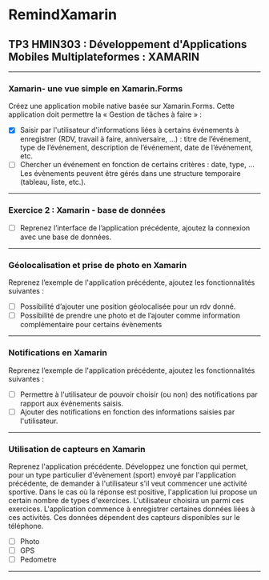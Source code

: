 # __RemindXamarin__

## TP3 HMIN303 : Développement d'Applications Mobiles Multiplateformes : XAMARIN

---

### __Xamarin- une vue simple en Xamarin.Forms__

Créez une application mobile native basée sur Xamarin.Forms. Cette application doit permettre la « Gestion de tâches à faire » :
- [X] Saisir par l'utilisateur d'informations liées à certains événements à enregistrer (RDV, travail à faire, anniversaire, …) : titre de l’événement, type de l’événement, description de l’événement, date de l’événement, etc.
- [ ] Chercher un événement en fonction de certains critères : date, type, … Les évènements peuvent être gérés dans une structure temporaire (tableau, liste, etc.).

---

### __Exercice 2 : Xamarin - base de données__

- [ ] Reprenez l’interface de l’application précédente, ajoutez la connexion avec une base de données.

---

### __Géolocalisation et prise de photo en Xamarin__

Reprenez l’exemple de l'application précédente, ajoutez les fonctionnalités suivantes :
- [ ] Possibilité d’ajouter une position géolocalisée pour un rdv donné.
- [ ] Possibilité de prendre une photo et de l’ajouter comme information complémentaire pour certains évènements

---

### __Notifications en Xamarin__

Reprenez l’exemple de l'application précédente, ajoutez les fonctionnalités suivantes :  
- [ ] Permettre à l'utilisateur de pouvoir choisir (ou non) des notifications par rapport aux événements saisis.
- [ ] Ajouter des notifications en fonction des informations saisies par l'utilisateur.

---

### __Utilisation de capteurs en Xamarin__

Reprenez l'application précédente. Développez une fonction qui permet, pour un type particulier d'évènement (sport) envoyé par l'application précédente, de demander à l'utilisateur s'il veut commencer une activité sportive. Dans le cas où la réponse est positive, l'application lui propose un certain nombre de types d'exercices. L'utilisateur choisira un parmi ces exercices. L'application commence à enregistrer certaines données liées à ces activités. Ces données dépendent des capteurs disponibles sur le téléphone.

- [ ] Photo
- [ ] GPS
- [ ] Pedometre

---